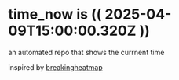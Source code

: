 # time_now is (( 2025-04-09T15:00:00.320Z ))

an automated repo that shows the currnent time

inspired by [breakingheatmap](https://github.com/breakingheatmap/breakingheatmap)